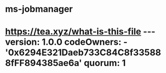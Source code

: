 # ms-jobmanager
# https://tea.xyz/what-is-this-file --- version: 1.0.0 codeOwners:   - '0x6294E321Daeb733C84C8f335888fFF894385ae6a' quorum: 1
